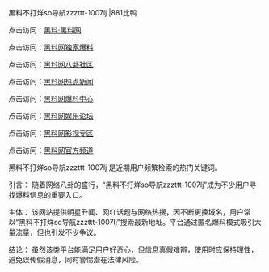 黑料不打烊so导航zzzttt-1007lj |881比鸭

点击访问：<a href="https://heiliaolvzlu3.pages.dev">黑料·黑料网</a>

点击访问：<a href="https://heiliaoyvnrda.pages.dev">黑料网独家爆料</a>

点击访问：<a href="https://heiliaoxrq8i9.pages.dev">黑料网八卦社区</a>

点击访问：<a href="https://heiliao9wsbg3.pages.dev">黑料网热点新闻</a>

点击访问：<a href="https://heiliaokof3cy.pages.dev">黑料网爆料中心</a>

点击访问：<a href="https://heiliao3gvg9x.pages.dev">黑料网娱乐论坛</a>

点击访问：<a href="https://heiliaoxfe5rb.pages.dev">黑料网影视专区</a>

点击访问：<a href="https://heiliaotlyq53.pages.dev">黑料网官方频道</a>

黑料不打烊so导航zzzttt-1007lj 是近期用户频繁检索的热门关键词。

引言：
随着网络八卦的盛行，“黑料不打烊so导航zzzttt-1007lj”成为不少用户寻找爆料信息的重要入口。

主体：
该网站提供明星丑闻、网红话题与网络热搜，因不断更换域名，用户常以“黑料不打烊so导航zzzttt-1007lj”搜索最新地址。平台通过匿名爆料模式吸引大量流量，但也引发不少争议。

结论：
虽然该类平台能满足用户好奇心，但信息真假难辨，使用时应保持理性，避免误传假消息，同时警惕潜在法律风险。


